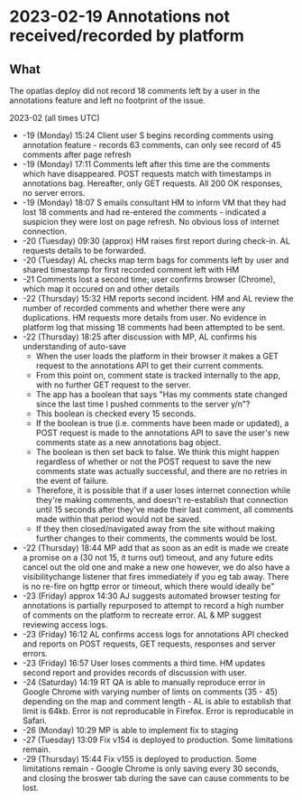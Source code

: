 # 2023-02-19 Annotations not received/recorded by platform

## What
The opatlas deploy did not record 18 comments left by a user in the annotations feature and left no footprint of the issue. 

2023-02 (all times UTC)

* -19 (Monday) 15:24 Client user S begins recording comments using annotation feature - records 63 comments, can only see record of 45 comments after page refresh
* -19 (Monday) 17:11 Comments left after this time are the comments which have disappeared. POST requests match with timestamps in annotations bag. Hereafter, only GET requests. All 200 OK responses, no server errors. 
* -19 (Monday) 18:07 S emails consultant HM to inform VM that they had lost 18 comments and had re-entered the comments - indicated a suspicion they were lost on page refresh. No obvious loss of internet connection. 
* -20 (Tuesday) 09:30 (approx) HM raises first report during check-in. AL requests details to be forwarded.
* -20 (Tuesday) AL checks map term bags for comments left by user and shared timestamp for first recorded comment left with HM
* -21 Comments lost a second time; user confirms browser (Chrome), which map it occured on and other details
* -22 (Thursday) 15:32 HM reports second incident. HM and AL review the number of recorded comments and whether there were any duplications. HM requests more details from user. No evidence in platform log that missing 18 comments had been attempted to be sent.
* -22 (Thursday) 18:25 after discussion with MP, AL confirms his understanding of auto-save
    * When the user loads the platform in their browser it makes a GET request to the annotations API to get their current comments.
    * From this point on, comment state is tracked internally to the app, with no further GET request to the server.
    * The app has a boolean that says "Has my comments state changed since the last time I pushed comments to the server y/n"?
    * This boolean is checked every 15 seconds.
    * If the boolean is true (i.e. comments have been made or updated), a POST request is made to the annotations API to save the user's new comments state as a new annotations bag object.
    * The boolean is then set back to false. We think this might happen regardless of whether or not the POST request to save the new comments state was actually successful, and there are no retries in the event of failure.
    *   Therefore, it is possible that if a user loses internet connection while they're making comments, and doesn't re-establish that connection until 15 seconds after they've made their last comment, all comments made within that period would not be saved.
    *   If they then closed/navigated away from the site without making further changes to their comments, the comments would be lost.
* -22 (Thursday) 18:44 MP add that as soon as an edit is made we create a promise on a (30 not 15, it turns out) timeout, and any future edits cancel out the old one and make a new one however, we do also have a visibilitychange listener that fires immediately if you eg tab away. There is no re-fire on hgttp error or timeout, which there would ideally be"
* -23 (Friday) approx 14:30 AJ suggests automated browser testing for annotations is partially repurposed to attempt to record a high number of comments on the platform to recreate error. AL & MP suggest reviewing access logs. 
* -23 (Friday) 16:12 AL confirms access logs for annotations API checked and reports on POST requests, GET requests, responses and server errors.
* -23 (Friday) 16:57 User loses comments a third time. HM updates second report and provides records of discussion with user. 
* -24 (Saturday) 14:19 RT QA is able to manually reproduce error in Google Chrome with varying number of limts on comments (35 - 45) depending on the map and comment length - AL is able to establish that limit is 64kb. Error is not reproducable in Firefox. Error is reproducable in Safari.
* -26 (Monday) 10:29 MP is able to implement fix to staging
* -27 (Tuesday) 13:09 Fix v154 is deployed to production. Some limitations remain.
* -29 (Thursday) 15:44 Fix v155 is deployed to production. Some limitations remain - Google Chrome is only saving every 30 seconds, and closing the broswer tab during the save can cause comments to be lost. 